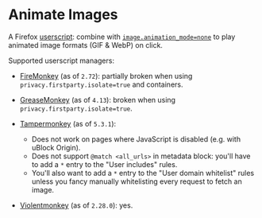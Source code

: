 # Animate Images

A Firefox [userscript](https://en.wikipedia.org/wiki/Userscript): combine with [`image.animation_mode=none`](https://kb.mozillazine.org/Animated_images) to play animated image formats (GIF & WebP) on click.

Supported userscript managers:

- [FireMonkey](https://addons.mozilla.org/en-US/firefox/addon/firemonkey) (as of `2.72`): partially broken when using `privacy.firstparty.isolate=true` and containers.

- [GreaseMonkey](https://addons.mozilla.org/en-US/firefox/addon/greasemonkey) (as of `4.13`): broken when using `privacy.firstparty.isolate=true`.

- [Tampermonkey](https://addons.mozilla.org/en-US/firefox/addon/tampermonkey) (as of `5.3.1`):
  * Does not work on pages where JavaScript is disabled (e.g. with uBlock Origin).
  * Does not support `@match <all_urls>` in metadata block: you'll have to add a `*` entry to the "User includes" rules.
  * You'll also want to add a `*` entry to the "User domain whitelist" rules unless you fancy manually whitelisting every request to fetch an image.

- [Violentmonkey](https://addons.mozilla.org/en-US/firefox/addon/violentmonkey/) (as of `2.28.0`): yes.
